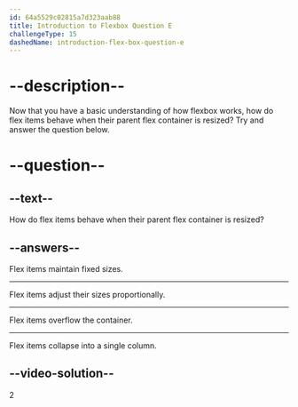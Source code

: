 ```yaml
---
id: 64a5529c02815a7d323aab88
title: Introduction to Flexbox Question E
challengeType: 15
dashedName: introduction-flex-box-question-e
---
```

# --description--

Now that you have a basic understanding of how flexbox works, how do flex items behave when their parent flex container is resized? Try and answer the question below.

# --question--

## --text--

How do flex items behave when their parent flex container is resized?

## --answers--

Flex items maintain fixed sizes.

---

Flex items adjust their sizes proportionally.

---

Flex items overflow the container.

---

Flex items collapse into a single column.

## --video-solution--

2
